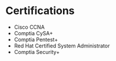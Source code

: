 # Certifications
- Cisco CCNA
- Comptia CySA+
- Comptia Pentest+
- Red Hat Certified System Administrator
- Comptia Security+
